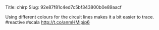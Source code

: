 Title: chirp
Slug: 92e87f81c4ed7c5bf343800b0e89aacf

Using different colours for the circuit lines makes it a bit easier to trace. #reactive #scala <a href="http://t.co/anmHMipip6">http://t.co/anmHMipip6</a>
